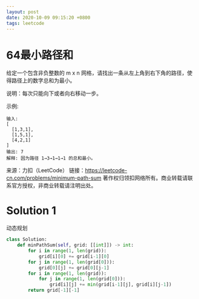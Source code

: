 ```yaml
---
layout: post
date: 2020-10-09 09:15:20 +0800
tags: leetcode
---
```


# 64最小路径和

给定一个包含非负整数的 m x n 网格，请找出一条从左上角到右下角的路径，使得路径上的数字总和为最小。

说明：每次只能向下或者向右移动一步。

示例:
```
输入:
[
  [1,3,1],
  [1,5,1],
  [4,2,1]
]
输出: 7
解释: 因为路径 1→3→1→1→1 的总和最小。
```
来源：力扣（LeetCode）
链接：https://leetcode-cn.com/problems/minimum-path-sum
著作权归领扣网络所有。商业转载请联系官方授权，非商业转载请注明出处。

# Solution 1
动态规划  
``` python
class Solution:
    def minPathSum(self, grid: [[int]]) -> int:
        for i in range(1, len(grid)):
            grid[i][0] += grid[i-1][0]
        for j in range(1, len(grid[0])):
            grid[0][j] += grid[0][j-1]
        for i in range(1, len(grid)):
            for j in range(1, len(grid[0])):
                grid[i][j] += min(grid[i-1][j], grid[i][j-1])
        return grid[-1][-1]
```